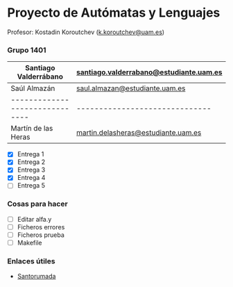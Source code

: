 # Proyecto de Autómatas y Lenguajes

Profesor: Kostadin Koroutchev (k.koroutchev@uam.es)

### Grupo 1401

Santiago Valderrábano | santiago.valderrabano@estudiante.uam.es
------------------------------ | ------------------------------
Saúl Almazán | saul.almazan@estudiante.uam.es
------------------------------ | ------------------------------
Martín de las Heras | martin.delasheras@estudiante.uam.es

- [x] Entrega 1
- [x] Entrega 2
- [x] Entrega 3
- [x] Entrega 4
- [ ] Entrega 5

### Cosas para hacer

- [ ] Editar alfa.y
- [ ] Ficheros errores
- [ ] Ficheros prueba
- [ ] Makefile

### Enlaces útiles

- <a href="https://github.com/AlejandroSantorum/PAUTLEN_Assignments" target="_blank">Santorumada</a>
